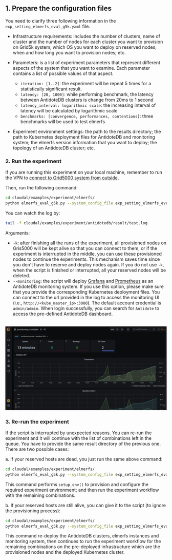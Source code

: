 ## 1. Prepare the configuration files

You need to clarify three following information in the `exp_setting_elmerfs_eval_g5k.yaml` file.

* Infrastructure requirements: includes the number of clusters, name of cluster and the number of nodes for each cluster you want to provision on Grid5k system; which OS you want to deploy on reserved nodes; when and how long you want to provision nodes; etc.


* Parameters: is a list of experiment parameters that represent different aspects of the system that you want to examine. Each parameter contains a list of possible values of that aspect.
    * `iteration: [1..2]`: the experiment will be repeat 5 times for a statistically significant result.
    * `latency: [20, 1000]`: while performing benchmark, the latency between AntidoteDB clusters is change from 20ms to 1 second
    * `latency_interval: logarithmic scale`: the increasing interval of latency will be calculated by logarithmic scale
    * `benchmarks: [convergence, performances, contentions]`: three benchmarks will be used to test elmerfs

* Experiment environment settings: the path to the results directory; the path to Kubernetes deployment files for AntidoteDB and monitoring system; the elmerfs version information that you want to deploy; the topology of an AntidoteDB cluster; etc.

### 2. Run the experiment
If you are running this experiment on your local machine, remember to run the VPN to [connect to Grid5000 system from outside](https://github.com/ntlinh16/cloudal/blob/master/docs/g5k_k8s_setting.md).

Then, run the following command:

```bash
cd cloudal/examples/experiment/elmerfs/
python elmerfs_eval_g5k.py --system_config_file exp_setting_elmerfs_eval_g5k.yaml -k --monitoring &> result/test.log
```
You can watch the log by:
```bash
tail -f cloudal/examples/experiment/antidotedb/result/test.log 
```
Arguments:

* `-k`: after finishing all the runs of the experiment, all provisioned nodes on Gris5000 will be kept alive so that you can connect to them, or if the experiment is interrupted in the middle, you can use these provisioned nodes to continue the experiments. This mechanism saves time since you don't have to reserve and deploy nodes again. If you do not use `-k`, when the script is finished or interrupted, all your reserved nodes will be deleted.
* `--monitoring`: the script will deploy [Grafana](https://grafana.com/) and [Prometheus](https://prometheus.io/) as an AntidoteDB monitoring system. If you use this option, please make sure that you provide the corresponding Kubernetes deployment files. You can connect to the url provided in the log to access the monitoring UI (i.e., `http://<kube_master_ip>:3000`). The default account credential is `admin/admin`. When login successfully, you can search for `Antidote` to access the pre-defined AntidoteDB dashboard.
<p align="center">
    <br>
    <img src="https://raw.githubusercontent.com/ntlinh16/elmerfs-eval/main/images/grafana_example_screenshot.png" width="650"/>
    <br>
<p>
         
### 3. Re-run the experiment
If the script is interrupted by unexpected reasons. You can re-run the experiment and it will continue with the list of combinations left in the queue. You have to provide the same result directory of the previous one. There are two possible cases:

a. If your reserved hosts are dead, you just run the same above command:
```bash
cd cloudal/examples/experiment/elmerfs/
python elmerfs_eval_g5k.py --system_config_file exp_setting_elmerfs_eval_g5k.yaml -k --monitoring &> result/test.log
```
This command performs `setup_env()` to provision and configure the required experiment environment; and then run the experiment workflow with the remaining combinations.

b. If your reserved hosts are still alive, you can give it to the script (to ignore the provisioning process):

```bash
cd cloudal/examples/experiment/elmerfs/
python elmerfs_eval_g5k.py --system_config_file exp_setting_elmerfs_eval_g5k.yaml -k -j <site1:oar_job_id1,site2:oar_job_id2,...> --no-deploy-os --kube-master <host_name_of_kubernetes_master> --monitoring &> result/test.log
```
This command re-deploy the AntidoteDB clusters, elmerfs instances and monitoring system, then continues to run the experiment workflow for the remaining combinations on the pre-deployed infrastructure which are the provisioned nodes and the deployed Kubernetes cluster.